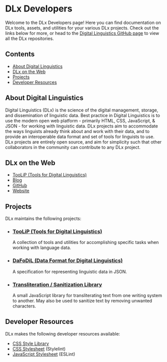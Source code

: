 # DLx Developers

Welcome to the DLx Developers page! Here you can find documentation on DLx tools, assets, and utilities for your various DLx projects. Check out the links below for more, or head to the [Digital Linguistics GitHub page][1] to view all the DLx repositories.

## Contents

* [About Digital Linguistics](#about-digital-linguistics)
* [DLx on the Web](#dlx-on-the-web)
* [Projects](#projects)
* [Developer Resources](#developer-resources)

## About Digital Linguistics

Digital Linguistics (DLx) is the science of the digital management, storage, and dissemination of linguistic data. Best practice in Digital Linguistics is to use the modern open web platform - primarily HTML, CSS, JavaScript, & JSON - for working with linguistic data. DLx projects aim to accommodate the ways linguists already think about and work with their data, and to provide an interoperable data format and set of tools for linguists to use. DLx projects are entirely open source, and aim for simplicity such that other collaborators in the community can contribute to any DLx project.

## DLx on the Web

* [TooLiP (Tools for Digital Linguistics)][9]
* [Blog][2]
* [GitHub][1]
* [Website][3]

## Projects

DLx maintains the following projects:

* ### [TooLiP (Tools for Digital Linguistics)][9]

    A collection of tools and utilities for accomplishing specific tasks when working with language data.

* ### [DaFoDiL (Data Format for Digital Linguistics)][4]

    A specification for representing linguistic data in JSON.

* ### [Transliteration / Sanitization Library][8]

    A small JavaScript library for transliterating text from one writing system to another. May also be used to sanitize text by removing unwanted characters.

## Developer Resources

DLx makes the following developer resources available:

* [CSS Style Library][7]
* [CSS Stylesheet][6] (Stylelint)
* [JavaScript Stylesheet][5] (ESLint)

[1]: https://github.com/digitallinguistics/
[2]: https://medium.com/digital-linguistics
[3]: https://digitallinguistics.io/
[4]: https://spec.digitallinguistics.io
[5]: https://github.com/digitallinguistics/digitallinguistics.github.io/blob/master/stylesheets/.eslintrc.yml
[6]: https://github.com/digitallinguistics/digitallinguistics.github.io/blob/master/stylesheets/.stylelint.yml
[7]: https://styles.digitallinguistics.io
[8]: https://developer.digitallinguistics.io/transliterate
[9]: https://tools.digitallinguistics.io
